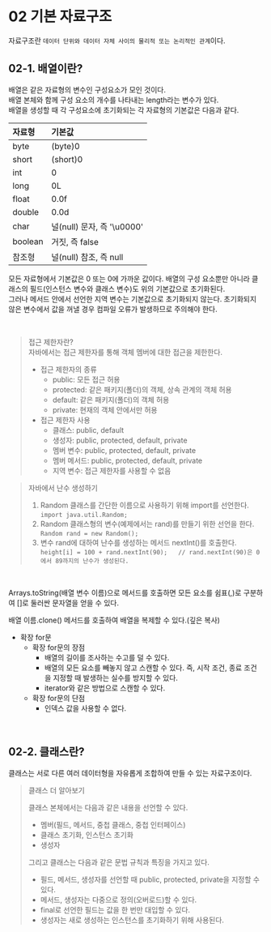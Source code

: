 # 02 기본 자료구조  

자료구조란 `데이터 단위와 데이터 자체 사이의 물리적 또는 논리적인 관계`이다.  

## 02-1. 배열이란?
배열은 같은 자료형의 변수인 구성요소가 모인 것이다.  
배열 본체와 함께 구성 요소의 개수를 나타내는 length라는 변수가 있다.  
배열을 생성할 때 각 구성요소에 초기화되는 각 자료형의 기본값은 다음과 같다.  

|자료형| 기본값                    |
|:---|:-----------------------|
|byte| (byte)0                |
|short| (short)0               |
|int| 0                      |
|long| 0L                     |
|float| 0.0f                   |
|double| 0.0d                   |
|char| 널(null) 문자, 즉 '\u0000' |
|boolean| 거짓, 즉 false            |
|참조형| 널(null) 참조, 즉 null     |
모든 자료형에서 기본값은 0 또는 0에 가까운 값이다. 
배열의 구성 요소뿐만 아니라 클래스의 필드(인스턴스 변수와 클래스 변수)도 위의 기본값으로 초기화된다.   
그러나 메서드 안에서 선언한 지역 변수는 기본값으로 초기화되지 않는다. 초기화되지 않은 변수에서 값을 꺼낼 경우 컴파일 오류가 발생하므로 주의해야 한다.  

<br>

> 접근 제한자란?  
> 자바에서는 접근 제한자를 통해 객체 멤버에 대한 접근을 제한한다.  
> - 접근 제한자의 종류
>   - public: 모든 접근 허용
>   - protected: 같은 패키지(폴더)의 객체, 상속 관계의 객체 허용
>   - default: 같은 패키지(폴더)의 객체 허용
>   - private: 현재의 객체 안에서만 허용
> - 접근 제한자 사용 
>   - 클래스: public, default
>   - 생성자: public, protected, default, private
>   - 멤버 변수: public, protected, default, private
>   - 멤버 메서드: public, protected, default, private
>   - 지역 변수: 접근 제한자를 사용할 수 없음

> 자바에서 난수 생성하기
> 1. Random 클래스를 간단한 이름으로 사용하기 위해 import를 선언한다.  
> `import java.util.Random;`
> 2. Random 클래스형의 변수(예제에서는 rand)를 만들기 위한 선언을 한다.  
> `Random rand = new Random();`
> 3. 변수 rand에 대하여 난수를 생성하는 메서드 nextInt()를 호출한다.   
> `height[i] = 100 + rand.nextInt(90);   // rand.nextInt(90)은 0에서 89까지의 난수가 생성된다.`  

<br>

Arrays.toString(배열 변수 이름)으로 메서드를 호출하면 모든 요소를 쉼표(,)로 구분하여 []로 둘러싼 문자열을 얻을 수 있다.  

배열 이름.clone() 메서드를 호출하여 배열을 복제할 수 있다.(깊은 복사)  

- 확장 for문
  - 확장 for문의 장점
    - 배열의 길이를 조사하는 수고를 덜 수 있다.
    - 배열의 모든 요소를 빼놓지 않고 스캔할 수 있다. 즉, 시작 조건, 종료 조건을 지정할 때 발생하는 실수를 방지할 수 있다. 
    - iterator와 같은 방법으로 스캔할 수 있다.
  - 확장 for문의 단점
    - 인덱스 값을 사용할 수 없다.  

<br>

## 02-2. 클래스란?
클래스는 서로 다른 여러 데이터형을 자유롭게 조합하여 만들 수 있는 자료구조이다.  

> 클래스 더 알아보기   
>
> 클래스 본체에서는 다음과 같은 내용을 선언할 수 있다.
> - 멤버(필드, 메서드, 중첩 클래스, 중첩 인터페이스)
> - 클래스 초기화, 인스턴스 초기화
> - 생성자
> 
> 그리고 클래스는 다음과 같은 문법 규칙과 특징을 가지고 있다.
> - 필드, 메서드, 생성자를 선언할 때 public, protected, private을 지정할 수 있다.
> - 메서드, 생성자는 다중으로 정의(오버로드)할 수 있다.
> - final로 선언한 필드는 값을 한 번만 대입할 수 있다.
> - 생성자는 새로 생성하는 인스턴스를 초기화하기 위해 사용된다.



